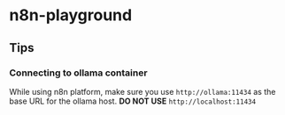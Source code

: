 # n8n-playground

## Tips

### Connecting to ollama container

While using n8n platform, make sure you use `http://ollama:11434` as the base URL for the ollama host.
**DO NOT USE** `http://localhost:11434`


